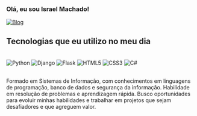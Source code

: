 

### Olá, eu sou Israel Machado!

[![Blog](https://img.shields.io/badge/LinkedIn-0077B5?style=for-the-badge&logo=linkedin&logoColor=white)](https://www.linkedin.com/in/israel-machado-954455181/)

## Tecnologias que eu utilizo no meu dia


<div style="display: inline-block;"><br/>
    <img align="center" alt="Python" src="https://img.shields.io/badge/Python-14354C?style=for-the-badge&logo=python&logoColor=white"/>
    <img align="center" alt="Django" src="https://img.shields.io/badge/Django-092E20?style=for-the-badge&logo=django&logoColor=white"/>
    <img align="center" alt="Flask" src="https://img.shields.io/badge/Flask-000000?style=for-the-badge&logo=flask&logoColor=white"/>
    <img align="center" alt="HTML5" src="https://img.shields.io/badge/HTML5-E34F26?style=for-the-badge&logo=html5&logoColor=white"/>
    <img align="center" alt="CSS3" src="https://img.shields.io/badge/CSS3-1572B6?style=for-the-badge&logo=css3&logoColor=white"/>
    <img align="center" alt="C#" src="https://img.shields.io/badge/C%23-239120?style=for-the-badge&logo=c-sharp&logoColor=white">
</div><br/>

<br>

Formado em Sistemas de Informação, com conhecimentos em linguagens de programação, banco de dados e segurança da informação. Habilidade em resolução de problemas e aprendizagem rápida. Busco oportunidades para evoluir minhas habilidades e trabalhar em projetos que sejam desafiadores e que agreguem valor.
